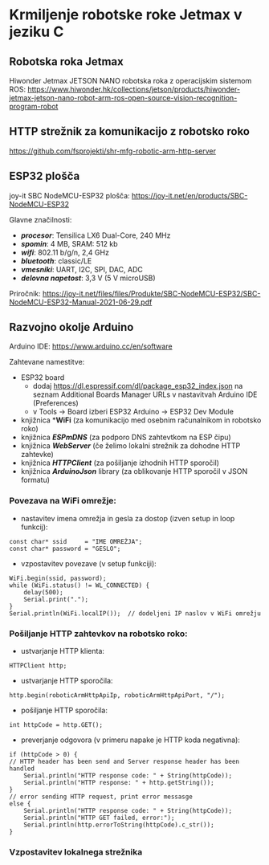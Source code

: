 # Krmiljenje robotske roke Jetmax v jeziku C

## Robotska roka Jetmax

Hiwonder Jetmax JETSON NANO robotska roka z operacijskim sistemom ROS: https://www.hiwonder.hk/collections/jetson/products/hiwonder-jetmax-jetson-nano-robot-arm-ros-open-source-vision-recognition-program-robot

## HTTP strežnik za komunikacijo z robotsko roko

https://github.com/fsprojekti/shr-mfg-robotic-arm-http-server

## ESP32 plošča

joy-it SBC NodeMCU-ESP32 plošča: https://joy-it.net/en/products/SBC-NodeMCU-ESP32

Glavne značilnosti:
* ***procesor***: Tensilica LX6 Dual-Core, 240 MHz
* ***spomin***: 4 MB, SRAM: 512 kb
* ***wifi***: 802.11 b/g/n, 2,4 GHz
* ***bluetooth***: classic/LE
* ***vmesniki***: UART, I2C, SPI, DAC, ADC
* ***delovna napetost***: 3,3 V (5 V microUSB)

Priročnik: https://joy-it.net/files/files/Produkte/SBC-NodeMCU-ESP32/SBC-NodeMCU-ESP32-Manual-2021-06-29.pdf

## Razvojno okolje Arduino

Arduino IDE: https://www.arduino.cc/en/software

Zahtevane namestitve:
* ESP32 board
	* dodaj https://dl.espressif.com/dl/package_esp32_index.json na seznam Additional Boards Manager URLs v nastavitvah Arduino IDE (Preferences)
	* v Tools &rarr; Board izberi ESP32 Arduino &rarr; ESP32 Dev Module
* knjižnica ***WiFi** (za komunikacijo med osebnim računalnikom in robotsko roko)
* knjižnica ***ESPmDNS*** (za podporo DNS zahtevtkom na ESP čipu)
* knjižnica ***WebServer*** (če želimo lokalni strežnik za dohodne HTTP zahtevke)
* knjižnica ***HTTPClient*** (za pošiljanje izhodnih HTTP sporočil)
* knjižnica ***ArduinoJson*** library (za oblikovanje HTTP sporočil v JSON formatu)

### Povezava na WiFi omrežje:
* nastavitev imena omrežja in gesla za dostop (izven setup in loop funkcij):
```
const char* ssid     = "IME OMREŽJA";
const char* password = "GESLO";
```
* vzpostavitev povezave (v setup funkciji):
```
WiFi.begin(ssid, password);
while (WiFi.status() != WL_CONNECTED) {
	delay(500);
	Serial.print(".");
}
Serial.println(WiFi.localIP());  // dodeljeni IP naslov v WiFi omrežju
```

### Pošiljanje HTTP zahtevkov na robotsko roko:
* ustvarjanje HTTP klienta: 
```
HTTPClient http;
```
* ustvarjanje HTTP sporočila: 
```
http.begin(roboticArmHttpApiIp, roboticArmHttpApiPort, "/");
```
* pošiljanje HTTP sporočila:
```
int httpCode = http.GET();
```
* preverjanje odgovora (v primeru napake je HTTP koda negativna):
```
if (httpCode > 0) {
// HTTP header has been send and Server response header has been handled
    Serial.println("HTTP response code: " + String(httpCode));
	Serial.println("HTTP response: " + http.getString());
}
// error sending HTTP request, print error messasge
else {
	Serial.println("HTTP response code: " + String(httpCode));
	Serial.println("HTTP GET failed, error:");
	Serial.println(http.errorToString(httpCode).c_str());
}
```

### Vzpostavitev lokalnega strežnika

